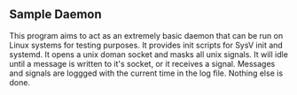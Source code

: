 ## Sample Daemon

This program aims to act as an extremely basic daemon that can be run on Linux
systems for testing purposes.  It provides init scripts for SysV init and
systemd.  It opens a unix doman socket and masks all unix signals.  It will idle
until a message is written to it's socket, or it receives a signal.  Messages
and signals are loggged with the current time in the log file.  Nothing else is
done.
